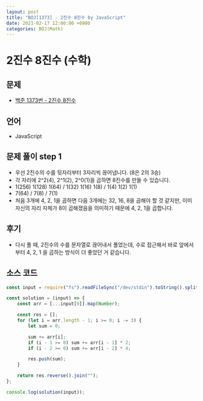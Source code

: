 ```yaml
---
layout: post
title: "BOJ[1373] - 2진수 8진수 by JavaScript"
date: 2021-02-17 12:00:00 +0900
categories: BOJ(Math)
---
```


# 2진수 8진수 (수학)

## 문제

- [백준 1373번 - 2진수 8진수](https://www.acmicpc.net/problem/1373)

## 언어

- JavaScript

## 문제 풀이 step 1

- 우선 2진수의 수를 뒷자리부터 3자리씩 끊어냅니다. (8은 2의 3승)
- 각 자리에 2^2(4), 2^1(2), 2^0(1)을 곱하면 8진수를 만들 수 있습니다.
- 1(256) 1(128) 1(64) / 1(32) 1(16) 1(8) / 1(4) 1(2) 1(1)
- 7(64) / 7(8) / 7(1)
- 처음 3개에 4, 2, 1을 곱하면 다음 3개에는 32, 16, 8을 곱해야 할 것 같지만, 이미 자신의 자리 자체가 8이 곱해졌음을 의미하기 때문에 4, 2, 1을 곱합니다.

## 후기

- 다시 풀 때, 2진수의 수를 문자열로 끊어내서 풀었는데, 수로 접근해서 바로 앞에서부터 4, 2, 1 을 곱하는 방식이 더 좋았던 거 같습니다.

## 소스 코드

```javascript
const input = require("fs").readFileSync("/dev/stdin").toString().split("\n");

const solution = (input) => {
	const arr = [...input[0]].map(Number);

	const res = [];
	for (let i = arr.length - 1; i >= 0; i -= 3) {
		let sum = 0;

		sum += arr[i];
		if (i - 1 >= 0) sum += arr[i - 1] * 2;
		if (i - 2 >= 0) sum += arr[i - 2] * 4;

		res.push(sum);
	}

	return res.reverse().join("");
};

console.log(solution(input));
```
